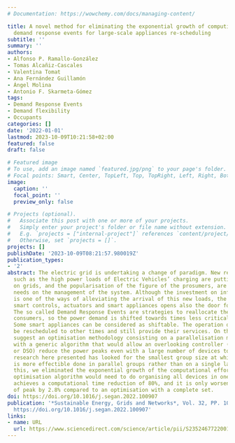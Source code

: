 ```yaml
---
# Documentation: https://wowchemy.com/docs/managing-content/

title: A novel method for eliminating the exponential growth of computing optimal
  demand response events for large-scale appliances re-scheduling
subtitle: ''
summary: ''
authors:
- Alfonso P. Ramallo-González
- Tomas Alcañiz-Cascales
- Valentina Tomat
- Ana Fernández Guillamón
- Ángel Molina
- Antonio F. Skarmeta-Gómez
tags:
- Demand Response Events
- Demand flexibility
- Occupants
categories: []
date: '2022-01-01'
lastmod: 2023-10-09T10:21:58+02:00
featured: false
draft: false

# Featured image
# To use, add an image named `featured.jpg/png` to your page's folder.
# Focal points: Smart, Center, TopLeft, Top, TopRight, Left, Right, BottomLeft, Bottom, BottomRight.
image:
  caption: ''
  focal_point: ''
  preview_only: false

# Projects (optional).
#   Associate this post with one or more of your projects.
#   Simply enter your project's folder or file name without extension.
#   E.g. `projects = ["internal-project"]` references `content/project/deep-learning/index.md`.
#   Otherwise, set `projects = []`.
projects: []
publishDate: '2023-10-09T08:21:57.980019Z'
publication_types:
- '2'
abstract: The electric grid is undertaking a change of paradigm. New requirements
  such as the high power loads of Electric Vehicles’ charging are putting pressure
  on grids, and the popularisation of the figure of the prosumers, are creating new
  needs on the management of the system. Although the investment on infrastructure
  is one of the ways of alleviating the arrival of this new loads, the existence of
  smart controls, actuators and smart appliances opens also the door for demand modification.
  The so called Demand Response Events are strategies to reallocate the loads of the
  consumers, so the power demand is shifted towards times less critical for the grid.
  Some smart appliances can be considered as shiftable. The operation of them can
  be rescheduled to other times and still provide their services. On this paper we
  suggest an optimisation methodology consisting on a parallelisation method together
  with a generic algorithm that would allow an overlooking controller (such as aggregator
  or DSO) reduce the power peaks even with a large number of devices to control. The
  research here presented has looked for the smallest group size at which the optimisation
  is more effectible done in parallel groups rather than on a single large set. With
  this, we eliminated the exponential growth of the computational effort that the
  optimisation algorithm would need to do organising all devices in one go. The method
  achieves a computational time reduction of 80%, and it is only worsening the reduction
  of peak by 2.8% compared to an optimisation with a complete set.
doi: https://doi.org/10.1016/j.segan.2022.100907
publication: '*Sustainable Energy, Grids and Networks*, Vol. 32, PP. 100907, DOI:
  https://doi.org/10.1016/j.segan.2022.100907'
links:
- name: URL
  url: https://www.sciencedirect.com/science/article/pii/S2352467722001576
---
```

